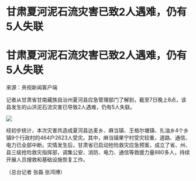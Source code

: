 # 甘肃夏河泥石流灾害已致2人遇难，仍有5人失联

# 甘肃夏河泥石流灾害已致2人遇难，仍有5人失联

来源：央视新闻客户端

记者从甘肃省甘南藏族自治州夏河县应急管理部门了解到，截至7日晚上8点，该县发生的山洪泥石流灾害已导致2人遇难，仍有5人失联。

![](https://inews.gtimg.com/om_bt/OVALJzZnnb8Oi9ICPMYrYlzlpjsyKTm_fzw5FKdHm842EAA/1000)

经初步统计，本次灾害共造成夏河县达麦乡、麻当镇、王格尔塘镇、扎油乡4个乡镇9个行政村的464户2623人受灾。其中，麻当镇果宁村受灾较重，道路、通信、电力已全部中断。灾情发生后，甘肃省已启动抢险救灾应急预案，成立了省、州、县三级抢险救灾指挥部，调集公安、消防、电力、通信等救援力量880多人，持续开展人员搜救和基础设施恢复工作。

（总台记者 张磊 张鸿博）

